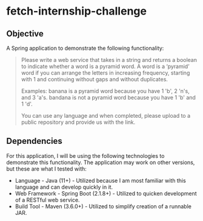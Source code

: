 ﻿# fetch-internship-challenge

## Objective
A Spring application to demonstrate the following functionality:
> Please write a web service that takes in a string and returns a boolean to indicate whether a word is a pyramid word.
> A word is a ‘pyramid’ word if you can arrange the letters in increasing frequency, starting with 1 and continuing
> without gaps and without duplicates.
>
> Examples:
> banana is a pyramid word because you have 1 'b', 2 'n's, and 3 'a's.
> bandana is not a pyramid word because you have 1 'b' and 1 'd'.
>
> You can use any language and when completed, please upload to a public repository and provide us with the link.

## Dependencies

For this application, I will be using the following technologies to demonstrate this functionality.  The application
may work on other versions, but these are what I tested with:
* Language - Java (11+) - Utilized because I am most familiar with this language and can develop quickly in it.
* Web Framework - Spring Boot (2.1.8+) - Utilized to quicken development of a RESTful web service.
* Build Tool - Maven (3.6.0+) - Utilized to simplify creation of a runnable JAR.


